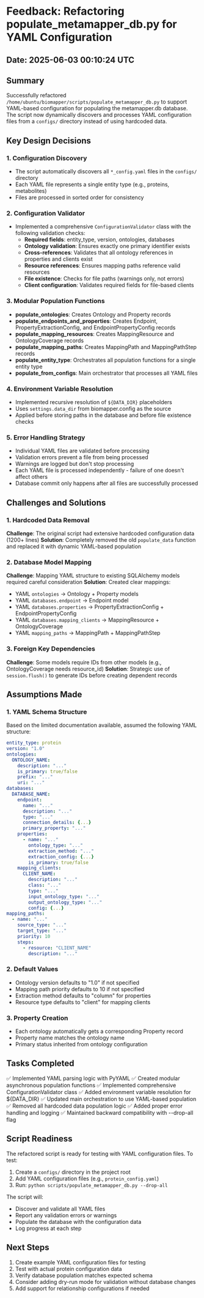 # Feedback: Refactoring populate_metamapper_db.py for YAML Configuration

## Date: 2025-06-03 00:10:24 UTC

## Summary

Successfully refactored `/home/ubuntu/biomapper/scripts/populate_metamapper_db.py` to support YAML-based configuration for populating the metamapper.db database. The script now dynamically discovers and processes YAML configuration files from a `configs/` directory instead of using hardcoded data.

## Key Design Decisions

### 1. Configuration Discovery
- The script automatically discovers all `*_config.yaml` files in the `configs/` directory
- Each YAML file represents a single entity type (e.g., proteins, metabolites)
- Files are processed in sorted order for consistency

### 2. Configuration Validator
- Implemented a comprehensive `ConfigurationValidator` class with the following validation checks:
  - **Required fields**: entity_type, version, ontologies, databases
  - **Ontology validation**: Ensures exactly one primary identifier exists
  - **Cross-references**: Validates that all ontology references in properties and clients exist
  - **Resource references**: Ensures mapping paths reference valid resources
  - **File existence**: Checks for file paths (warnings only, not errors)
  - **Client configuration**: Validates required fields for file-based clients

### 3. Modular Population Functions
- **populate_ontologies**: Creates Ontology and Property records
- **populate_endpoints_and_properties**: Creates Endpoint, PropertyExtractionConfig, and EndpointPropertyConfig records
- **populate_mapping_resources**: Creates MappingResource and OntologyCoverage records
- **populate_mapping_paths**: Creates MappingPath and MappingPathStep records
- **populate_entity_type**: Orchestrates all population functions for a single entity type
- **populate_from_configs**: Main orchestrator that processes all YAML files

### 4. Environment Variable Resolution
- Implemented recursive resolution of `${DATA_DIR}` placeholders
- Uses `settings.data_dir` from biomapper.config as the source
- Applied before storing paths in the database and before file existence checks

### 5. Error Handling Strategy
- Individual YAML files are validated before processing
- Validation errors prevent a file from being processed
- Warnings are logged but don't stop processing
- Each YAML file is processed independently - failure of one doesn't affect others
- Database commit only happens after all files are successfully processed

## Challenges and Solutions

### 1. Hardcoded Data Removal
**Challenge**: The original script had extensive hardcoded configuration data (1200+ lines)
**Solution**: Completely removed the old `populate_data` function and replaced it with dynamic YAML-based population

### 2. Database Model Mapping
**Challenge**: Mapping YAML structure to existing SQLAlchemy models required careful consideration
**Solution**: Created clear mappings:
- YAML `ontologies` → Ontology + Property models
- YAML `databases.endpoint` → Endpoint model
- YAML `databases.properties` → PropertyExtractionConfig + EndpointPropertyConfig
- YAML `databases.mapping_clients` → MappingResource + OntologyCoverage
- YAML `mapping_paths` → MappingPath + MappingPathStep

### 3. Foreign Key Dependencies
**Challenge**: Some models require IDs from other models (e.g., OntologyCoverage needs resource_id)
**Solution**: Strategic use of `session.flush()` to generate IDs before creating dependent records

## Assumptions Made

### 1. YAML Schema Structure
Based on the limited documentation available, assumed the following YAML structure:
```yaml
entity_type: protein
version: "1.0"
ontologies:
  ONTOLOGY_NAME:
    description: "..."
    is_primary: true/false
    prefix: "..."
    uri: "..."
databases:
  DATABASE_NAME:
    endpoint:
      name: "..."
      description: "..."
      type: "..."
      connection_details: {...}
      primary_property: "..."
    properties:
      - name: "..."
        ontology_type: "..."
        extraction_method: "..."
        extraction_config: {...}
        is_primary: true/false
    mapping_clients:
      CLIENT_NAME:
        description: "..."
        class: "..."
        type: "..."
        input_ontology_type: "..."
        output_ontology_type: "..."
        config: {...}
mapping_paths:
  - name: "..."
    source_type: "..."
    target_type: "..."
    priority: 10
    steps:
      - resource: "CLIENT_NAME"
        description: "..."
```

### 2. Default Values
- Ontology version defaults to "1.0" if not specified
- Mapping path priority defaults to 10 if not specified
- Extraction method defaults to "column" for properties
- Resource type defaults to "client" for mapping clients

### 3. Property Creation
- Each ontology automatically gets a corresponding Property record
- Property name matches the ontology name
- Primary status inherited from ontology configuration

## Tasks Completed

✅ Implemented YAML parsing logic with PyYAML
✅ Created modular asynchronous population functions
✅ Implemented comprehensive ConfigurationValidator class
✅ Added environment variable resolution for ${DATA_DIR}
✅ Updated main orchestration to use YAML-based population
✅ Removed all hardcoded data population logic
✅ Added proper error handling and logging
✅ Maintained backward compatibility with --drop-all flag

## Script Readiness

The refactored script is ready for testing with YAML configuration files. To test:

1. Create a `configs/` directory in the project root
2. Add YAML configuration files (e.g., `protein_config.yaml`)
3. Run: `python scripts/populate_metamapper_db.py --drop-all`

The script will:
- Discover and validate all YAML files
- Report any validation errors or warnings
- Populate the database with the configuration data
- Log progress at each step

## Next Steps

1. Create example YAML configuration files for testing
2. Test with actual protein configuration data
3. Verify database population matches expected schema
4. Consider adding dry-run mode for validation without database changes
5. Add support for relationship configurations if needed